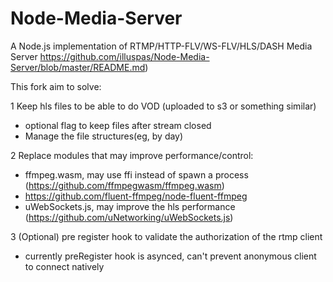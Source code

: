 # Node-Media-Server

A Node.js implementation of RTMP/HTTP-FLV/WS-FLV/HLS/DASH Media Server
https://github.com/illuspas/Node-Media-Server/blob/master/README.md)

This fork aim to solve:

1 Keep hls files to be able to do VOD (uploaded to s3 or something similar)

- optional flag to keep files after stream closed
- Manage the file structures(eg, by day)

2 Replace modules that may improve performance/control:

- ffmpeg.wasm, may use ffi instead of spawn a process (https://github.com/ffmpegwasm/ffmpeg.wasm)
- https://github.com/fluent-ffmpeg/node-fluent-ffmpeg
- uWebSockets.js, may improve the hls performance (https://github.com/uNetworking/uWebSockets.js)

3 (Optional) pre register hook to validate the authorization of the rtmp client

- currently preRegister hook is asynced, can't prevent anonymous client to connect natively
